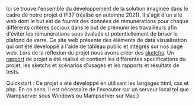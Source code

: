 Ici se trouve l'ensemble du développement de la solution imaginée dans le cadre de notre projet d'IF37 (réalisé en automne 2021). Il s'agit d'un site web dont le but est de fournir des données de rémunérations pour chaque différents critères sociaux dans le but de prémunir les travailleurs afin d'éviter les rémunérations sous évalués et potentiellement de briser le plafond de verre. Ce site web présente des éléments de data visualisation qui ont été développé à l'aide de tableau public et intégrés sur nos page web. Lors de la réflexion du projet nous avons créer des [sketchs](https://github.com/vallhallalm/Ceiling-breaker/tree/main/sketch_site). Un [rapport](https://github.com/vallhallalm/Ceiling-breaker/blob/main/RAPPORT_IF37_CEILINGBREAKER.docx%20(2).pdf) de projet a été réalisé et contient les différentes specifications du projet, les sketchs et scénarios d'usages et les rapports et résultats de tests.

Quickstart : Ce projet a été développé en utilisant les langages html, css et php. En ce sens, il est nécessaire de l'executer sur un serveur local tel que Wampserver sous Windows ou Mampserver sur Mac.)
